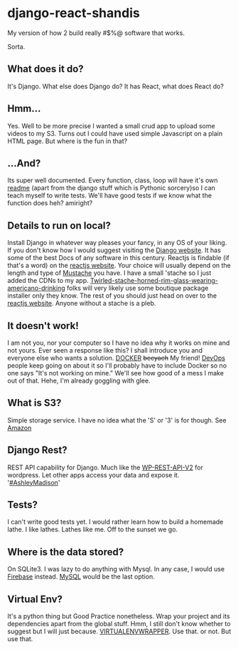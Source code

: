 # django-react-shandis

My version of how 2 build really #$%@ software that works. 

Sorta.

## What does it do?
It's Django. What else does Django do? It has React, what does React do?

## Hmm...
Yes. Well to be more precise I wanted a small crud app to upload some videos to my S3. Turns out I could have used simple Javascript on a plain HTML page. But where is the fun in that?

## ...And?
Its super well documented. Every function, class, loop will have it's own [readme](http://tom.preston-werner.com/2010/08/23/readme-driven-development.html) (apart from the django stuff which is Pythonic sorcery)so I can teach myself to write tests. We'll have good tests if we know what the function does heh? amiright?

## Details to run on local?
Install Django in whatever way pleases your fancy, in any OS of your liking. If you don't know how I would suggest visiting the [Django website](https://www.djangoproject.com/). It has some of the best Docs of any software in this century. Reactjs is findable (if that's a word) on the [reactjs website](https://reactjs.org/docs/getting-started.html). Your choice will usually depend on the length and type of [Mustache](https://mustache.github.io/) you have. I have a small 'stache so I just added the CDNs to my app. [Twirled-stache-horned-rim-glass-wearing-americano-drinking](https://www.google.com/url?sa=i&rct=j&q=&esrc=s&source=images&cd=&cad=rja&uact=8&ved=2ahUKEwi19OLmgNHcAhUI0xoKHZMXCi0Qjhx6BAgBEAM&url=https%3A%2F%2Fwww.msg-life.com%2Fen%2Fyour-career%2Fjob-profiles%2Fsoftware-developer%2F&psig=AOvVaw20rVSuQqFAFGKKP0RdoNgB&ust=1533389934528748) folks will very likely use some boutique package installer only they know. The rest of you should just head on over to the [reactjs website](https://reactjs.org/docs/getting-started.html). Anyone without a stache is a pleb.

## It doesn't work!
I am not you, nor your computer so I have no idea why it works on mine and not yours. Ever seen a response like this? I shall introduce you and everyone else who wants a solution. [DOCKER](https://www.docker.com) ~~beeyach~~ My friend! [DevOps](https://medium.com/@devfire/how-to-become-a-devops-engineer-in-six-months-or-less-366097df7737) people keep going on about it so I'll probably have to include Docker so no one says "It's not working on mine." We'll see how good of a mess I make out of that. Hehe, I'm already goggling with glee.

## What is S3?
Simple storage service. I have no idea what the 'S' or '3' is for though. See [Amazon](https://aws.amazon.com/s3/)

## Django Rest?
REST API capability for Django. Much like the [WP-REST-API-V2](https://developer.wordpress.org/rest-api/) for wordpress. Let other apps access your data and expose it. '[#AshleyMadison](https://en.wikipedia.org/wiki/Ashley_Madison_data_breach)'

## Tests?
I can't write good tests yet. I would rather learn how to build a homemade lathe. I like lathes. Lathes like me. Off to the sunset we go.

## Where is the data stored?
On SQLite3. I was lazy to do anything with Mysql. In any case, I would use [Firebase](https://firebase.google.com/) instead. [MySQL](https://www.mysql.com/) would be the last option.

## Virtual Env?
It's a python thing but Good Practice nonetheless. Wrap your project and its dependencies apart from the global stuff. Hmm, I still don't know whether to suggest but I will just because. [VIRTUALENVWRAPPER](https://virtualenvwrapper.readthedocs.io/en/latest/). Use that. or not. But use that.




